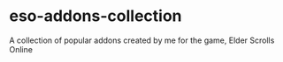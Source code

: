 # eso-addons-collection
A collection of popular addons created by me for the game, Elder Scrolls Online
